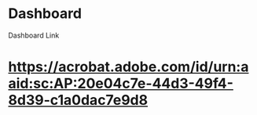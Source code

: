 # Dashboard
Dashboard Link

# https://acrobat.adobe.com/id/urn:aaid:sc:AP:20e04c7e-44d3-49f4-8d39-c1a0dac7e9d8
